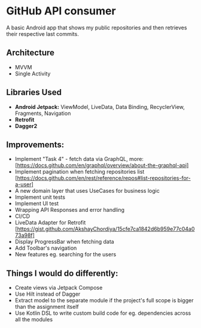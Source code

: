 # GitHub API consumer
A basic Android app that shows my public repositories and then retrieves their respective last commits.

## Architecture
- MVVM
- Single Activity

## Libraries Used
- **Android Jetpack:**
  ViewModel, LiveData, Data Binding, RecyclerView, Fragments, Navigation
- **Retrofit**
- **Dagger2**

## Improvements:
- Implement "Task 4" - fetch data via GraphQL, more: [https://docs.github.com/en/graphql/overview/about-the-graphql-api]
- Implement pagination when fetching repositories list 
[https://docs.github.com/en/rest/reference/repos#list-repositories-for-a-user]
- A new domain layer that uses UseCases for business logic
- Implement unit tests
- Implement UI test
- Wrapping API Responses and error handling
- CI/CD
- LiveData Adapter for Retrofit [https://gist.github.com/AkshayChordiya/15cfe7ca1842d6b959e77c04a073a98f]
- Display ProgressBar when fetching data
- Add Toolbar's navigation
- New features eg. searching for the users

## Things I would do differently:
- Create views via Jetpack Compose
- Use Hilt instead of Dagger
- Extract model to the separate module if the project's full scope is bigger than the assignment itself
- Use Kotlin DSL to write custom build code for eg. dependencies across all the modules